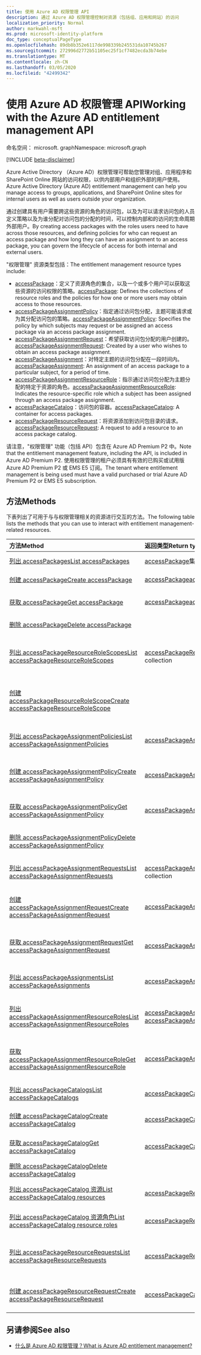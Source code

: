 ```yaml
---
title: 使用 Azure AD 权限管理 API
description: 通过 Azure AD 权限管理控制对资源（包括组、应用和网站）的访问
localization_priority: Normal
author: markwahl-msft
ms.prod: microsoft-identity-platform
doc_type: conceptualPageType
ms.openlocfilehash: 89db8b352e6117de998339b245531da10745b267
ms.sourcegitcommit: 272996d2772b51105ec25f1cf7482ecda3b74ebe
ms.translationtype: MT
ms.contentlocale: zh-CN
ms.lasthandoff: 03/05/2020
ms.locfileid: "42499342"
---
```

# <a name="working-with-the-azure-ad-entitlement-management-api"></a><span data-ttu-id="8003b-103">使用 Azure AD 权限管理 API</span><span class="sxs-lookup"><span data-stu-id="8003b-103">Working with the Azure AD entitlement management API</span></span>

<span data-ttu-id="8003b-104">命名空间： microsoft. graph</span><span class="sxs-lookup"><span data-stu-id="8003b-104">Namespace: microsoft.graph</span></span>

[!INCLUDE [beta-disclaimer](../../includes/beta-disclaimer.md)]

<span data-ttu-id="8003b-105">Azure Active Directory （Azure AD）权限管理可帮助您管理对组、应用程序和 SharePoint Online 网站的访问权限，以供内部用户和组织外部的用户使用。</span><span class="sxs-lookup"><span data-stu-id="8003b-105">Azure Active Directory (Azure AD) entitlement management can help you manage access to groups, applications, and SharePoint Online sites for internal users as well as users outside your organization.</span></span>

<span data-ttu-id="8003b-106">通过创建具有用户需要跨这些资源的角色的访问包，以及为可以请求访问包的人员定义策略以及为谁分配对访问包的分配的时间，可以控制内部和的访问的生命周期外部用户。</span><span class="sxs-lookup"><span data-stu-id="8003b-106">By creating access packages with the roles users need to have across those resources, and defining policies for who can request an access package and how long they can have an assignment to an access package, you can govern the lifecycle of access for both internal and external users.</span></span>

<span data-ttu-id="8003b-107">"权限管理" 资源类型包括：</span><span class="sxs-lookup"><span data-stu-id="8003b-107">The entitlement management resource types include:</span></span>

- <span data-ttu-id="8003b-108">[accessPackage](accesspackage.md)：定义了资源角色的集合，以及一个或多个用户可以获取这些资源的访问权限的策略。</span><span class="sxs-lookup"><span data-stu-id="8003b-108">[accessPackage](accesspackage.md): Defines the collections of resource roles and the policies for how one or more users may obtain access to those resources.</span></span>
- <span data-ttu-id="8003b-109">[accessPackageAssignmentPolicy](accesspackageassignmentpolicy.md)：指定通过访问包分配，主题可能请求或为其分配访问包的策略。</span><span class="sxs-lookup"><span data-stu-id="8003b-109">[accessPackageAssignmentPolicy](accesspackageassignmentpolicy.md): Specifies the policy by which subjects may request or be assigned an access package via an access package assignment.</span></span>
- <span data-ttu-id="8003b-110">[accessPackageAssignmentRequest](accesspackageassignmentrequest.md)：希望获取访问包分配的用户创建的。</span><span class="sxs-lookup"><span data-stu-id="8003b-110">[accessPackageAssignmentRequest](accesspackageassignmentrequest.md): Created by a user who wishes to obtain an access package assignment.</span></span>
- <span data-ttu-id="8003b-111">[accessPackageAssignment](accesspackageassignment.md)：对特定主题的访问包分配在一段时间内。</span><span class="sxs-lookup"><span data-stu-id="8003b-111">[accessPackageAssignment](accesspackageassignment.md): An assignment of an access package to a particular subject, for a period of time.</span></span>
- <span data-ttu-id="8003b-112">[accessPackageAssignmentResourceRole](accesspackageassignmentresourcerole.md)：指示通过访问包分配为主题分配的特定于资源的角色。</span><span class="sxs-lookup"><span data-stu-id="8003b-112">[accessPackageAssignmentResourceRole](accesspackageassignmentresourcerole.md): Indicates the resource-specific role which a subject has been assigned through an access package assignment.</span></span>
- <span data-ttu-id="8003b-113">[accessPackageCatalog](accesspackagecatalog.md)：访问包的容器。</span><span class="sxs-lookup"><span data-stu-id="8003b-113">[accessPackageCatalog](accesspackagecatalog.md): A container for access packages.</span></span>
- <span data-ttu-id="8003b-114">[accessPackageResourceRequest](accesspackageresourcerequest.md)：将资源添加到访问包目录的请求。</span><span class="sxs-lookup"><span data-stu-id="8003b-114">[accessPackageResourceRequest](accesspackageresourcerequest.md): A request to add a resource to an access package catalog.</span></span>

<span data-ttu-id="8003b-115">请注意，"权限管理" 功能（包括 API）包含在 Azure AD Premium P2 中。</span><span class="sxs-lookup"><span data-stu-id="8003b-115">Note that the entitlement management feature, including the API, is included in Azure AD Premium P2.</span></span> <span data-ttu-id="8003b-116">使用权限管理的租户必须具有有效的已购买或试用版 Azure AD Premium P2 或 EMS E5 订阅。</span><span class="sxs-lookup"><span data-stu-id="8003b-116">The tenant where entitlement management is being used must have a valid purchased or trial Azure AD Premium P2 or EMS E5 subscription.</span></span>

## <a name="methods"></a><span data-ttu-id="8003b-117">方法</span><span class="sxs-lookup"><span data-stu-id="8003b-117">Methods</span></span>

<span data-ttu-id="8003b-118">下表列出了可用于与与权限管理相关的资源进行交互的方法。</span><span class="sxs-lookup"><span data-stu-id="8003b-118">The following table lists the methods that you can use to interact with entitlement management-related resources.</span></span>

| <span data-ttu-id="8003b-119">方法</span><span class="sxs-lookup"><span data-stu-id="8003b-119">Method</span></span>           | <span data-ttu-id="8003b-120">返回类型</span><span class="sxs-lookup"><span data-stu-id="8003b-120">Return type</span></span>    |<span data-ttu-id="8003b-121">说明</span><span class="sxs-lookup"><span data-stu-id="8003b-121">Description</span></span>|
|:---------------|:--------|:----------|
| [<span data-ttu-id="8003b-122">列出 accessPackages</span><span class="sxs-lookup"><span data-stu-id="8003b-122">List accessPackages</span></span>](../api/accesspackage-list.md) | <span data-ttu-id="8003b-123">[accessPackage](accesspackage.md)集合</span><span class="sxs-lookup"><span data-stu-id="8003b-123">[accessPackage](accesspackage.md) collection</span></span> | <span data-ttu-id="8003b-124">检索**accessPackage**对象的列表。</span><span class="sxs-lookup"><span data-stu-id="8003b-124">Retrieve a list of **accessPackage** objects.</span></span> |
| [<span data-ttu-id="8003b-125">创建 accessPackage</span><span class="sxs-lookup"><span data-stu-id="8003b-125">Create accessPackage</span></span>](../api/accesspackage-post.md) | [<span data-ttu-id="8003b-126">accessPackage</span><span class="sxs-lookup"><span data-stu-id="8003b-126">accessPackage</span></span>](accesspackage.md) | <span data-ttu-id="8003b-127">创建新的**accessPackage**对象。</span><span class="sxs-lookup"><span data-stu-id="8003b-127">Create a new **accessPackage** object.</span></span> |
| [<span data-ttu-id="8003b-128">获取 accessPackage</span><span class="sxs-lookup"><span data-stu-id="8003b-128">Get accessPackage</span></span>](../api/accesspackage-get.md) | [<span data-ttu-id="8003b-129">accessPackage</span><span class="sxs-lookup"><span data-stu-id="8003b-129">accessPackage</span></span>](accesspackage.md) | <span data-ttu-id="8003b-130">读取**accessPackage**对象的属性和关系。</span><span class="sxs-lookup"><span data-stu-id="8003b-130">Read properties and relationships of an **accessPackage** object.</span></span> |
| [<span data-ttu-id="8003b-131">删除 accessPackage</span><span class="sxs-lookup"><span data-stu-id="8003b-131">Delete accessPackage</span></span>](../api/accesspackage-delete.md) | | <span data-ttu-id="8003b-132">删除**accessPackage**。</span><span class="sxs-lookup"><span data-stu-id="8003b-132">Delete **accessPackage**.</span></span> |
| [<span data-ttu-id="8003b-133">列出 accessPackageResourceRoleScopes</span><span class="sxs-lookup"><span data-stu-id="8003b-133">List accessPackageResourceRoleScopes</span></span>](../api/accesspackage-list-accesspackageresourcerolescopes.md) | <span data-ttu-id="8003b-134">[accessPackageResourceRoleScope](accesspackageresourcerolescope.md)集合</span><span class="sxs-lookup"><span data-stu-id="8003b-134">[accessPackageResourceRoleScope](accesspackageresourcerolescope.md) collection</span></span> | <span data-ttu-id="8003b-135">检索访问包的**accessPackageResourceRoleScope**对象的列表。</span><span class="sxs-lookup"><span data-stu-id="8003b-135">Retrieve a list of **accessPackageResourceRoleScope** objects for an access package.</span></span> |
| [<span data-ttu-id="8003b-136">创建 accessPackageResourceRoleScope</span><span class="sxs-lookup"><span data-stu-id="8003b-136">Create accessPackageResourceRoleScope</span></span>](../api/accesspackage-post-accesspackageresourcerolescopes.md) | | <span data-ttu-id="8003b-137">为 access 包创建一个新的**accessPackageResourceRoleScope**对象。</span><span class="sxs-lookup"><span data-stu-id="8003b-137">Create a new **accessPackageResourceRoleScope** object for an access package.</span></span> |
| [<span data-ttu-id="8003b-138">列出 accessPackageAssignmentPolicies</span><span class="sxs-lookup"><span data-stu-id="8003b-138">List accessPackageAssignmentPolicies</span></span>](../api/accesspackageassignmentpolicy-list.md) | <span data-ttu-id="8003b-139">[accessPackageAssignmentPolicy](accesspackageassignmentpolicy.md)集合</span><span class="sxs-lookup"><span data-stu-id="8003b-139">[accessPackageAssignmentPolicy](accesspackageassignmentpolicy.md) collection</span></span> | <span data-ttu-id="8003b-140">检索**accessPackageAssignmentPolicy**对象的列表。</span><span class="sxs-lookup"><span data-stu-id="8003b-140">Retrieve a list of **accessPackageAssignmentPolicy** objects.</span></span> |
| [<span data-ttu-id="8003b-141">创建 accessPackageAssignmentPolicy</span><span class="sxs-lookup"><span data-stu-id="8003b-141">Create accessPackageAssignmentPolicy</span></span>](../api/accesspackageassignmentpolicy-post.md) | [<span data-ttu-id="8003b-142">accessPackageAssignmentPolicy</span><span class="sxs-lookup"><span data-stu-id="8003b-142">accessPackageAssignmentPolicy</span></span>](accesspackageassignmentpolicy.md)| <span data-ttu-id="8003b-143">创建新的**accessPackageAssignmentPolicy**对象。</span><span class="sxs-lookup"><span data-stu-id="8003b-143">Create a new **accessPackageAssignmentPolicy** object.</span></span> |
| [<span data-ttu-id="8003b-144">获取 accessPackageAssignmentPolicy</span><span class="sxs-lookup"><span data-stu-id="8003b-144">Get accessPackageAssignmentPolicy</span></span>](../api/accesspackageassignmentpolicy-get.md) | [<span data-ttu-id="8003b-145">accessPackageAssignmentPolicy</span><span class="sxs-lookup"><span data-stu-id="8003b-145">accessPackageAssignmentPolicy</span></span>](accesspackageassignmentpolicy.md) | <span data-ttu-id="8003b-146">读取**accessPackageAssignmentPolicy**对象的属性和关系。</span><span class="sxs-lookup"><span data-stu-id="8003b-146">Read properties and relationships of an **accessPackageAssignmentPolicy** object.</span></span> |
| [<span data-ttu-id="8003b-147">删除 accessPackageAssignmentPolicy</span><span class="sxs-lookup"><span data-stu-id="8003b-147">Delete accessPackageAssignmentPolicy</span></span>](../api/accesspackageassignmentpolicy-delete.md) | | <span data-ttu-id="8003b-148">删除**accessPackageAssignmentPolicy**。</span><span class="sxs-lookup"><span data-stu-id="8003b-148">Delete an **accessPackageAssignmentPolicy**.</span></span> |
| [<span data-ttu-id="8003b-149">列出 accessPackageAssignmentRequests</span><span class="sxs-lookup"><span data-stu-id="8003b-149">List accessPackageAssignmentRequests</span></span>](../api/accesspackageassignmentrequest-list.md) | <span data-ttu-id="8003b-150">[accessPackageAssignmentRequest](accesspackageassignmentrequest.md)集合</span><span class="sxs-lookup"><span data-stu-id="8003b-150">[accessPackageAssignmentRequest](accesspackageassignmentrequest.md) collection</span></span> | <span data-ttu-id="8003b-151">检索**accessPackageAssignmentRequest**对象的列表。</span><span class="sxs-lookup"><span data-stu-id="8003b-151">Retrieve a list of **accessPackageAssignmentRequest** objects.</span></span> |
| [<span data-ttu-id="8003b-152">创建 accessPackageAssignmentRequest</span><span class="sxs-lookup"><span data-stu-id="8003b-152">Create accessPackageAssignmentRequest</span></span>](../api/accesspackageassignmentrequest-post.md) | [<span data-ttu-id="8003b-153">accessPackageAssignmentRequest</span><span class="sxs-lookup"><span data-stu-id="8003b-153">accessPackageAssignmentRequest</span></span>](accesspackageassignmentrequest.md) | <span data-ttu-id="8003b-154">创建新的**accessPackageAssignmentRequest**。</span><span class="sxs-lookup"><span data-stu-id="8003b-154">Create a new **accessPackageAssignmentRequest**.</span></span> |
| [<span data-ttu-id="8003b-155">获取 accessPackageAssignmentRequest</span><span class="sxs-lookup"><span data-stu-id="8003b-155">Get accessPackageAssignmentRequest</span></span>](../api/accesspackageassignmentrequest-get.md) | [<span data-ttu-id="8003b-156">accessPackageAssignmentRequest</span><span class="sxs-lookup"><span data-stu-id="8003b-156">accessPackageAssignmentRequest</span></span>](accesspackageassignmentrequest.md) | <span data-ttu-id="8003b-157">读取**accessPackageAssignmentRequest**对象的属性和关系。</span><span class="sxs-lookup"><span data-stu-id="8003b-157">Read properties and relationships of an **accessPackageAssignmentRequest** object.</span></span> |
| [<span data-ttu-id="8003b-158">列出 accessPackageAssignments</span><span class="sxs-lookup"><span data-stu-id="8003b-158">List accessPackageAssignments</span></span>](../api/accesspackageassignment-list.md) | <span data-ttu-id="8003b-159">[accessPackageAssignment](accesspackageassignment.md)集合</span><span class="sxs-lookup"><span data-stu-id="8003b-159">[accessPackageAssignment](accesspackageassignment.md) collection</span></span> | <span data-ttu-id="8003b-160">检索**accessPackageAssignment**对象的列表。</span><span class="sxs-lookup"><span data-stu-id="8003b-160">Retrieve a list of **accessPackageAssignment** objects.</span></span> |
| [<span data-ttu-id="8003b-161">列出 accessPackageAssignmentResourceRoles</span><span class="sxs-lookup"><span data-stu-id="8003b-161">List accessPackageAssignmentResourceRoles</span></span>](../api/accesspackageassignmentresourcerole-list.md) | <span data-ttu-id="8003b-162">[accessPackageAssignmentResourceRole](accesspackageassignmentresourcerole.md)集合</span><span class="sxs-lookup"><span data-stu-id="8003b-162">[accessPackageAssignmentResourceRole](accesspackageassignmentresourcerole.md) collection</span></span> | <span data-ttu-id="8003b-163">检索**accessPackageAssignmentResourceRole**对象的列表。</span><span class="sxs-lookup"><span data-stu-id="8003b-163">Retrieve a list of **accessPackageAssignmentResourceRole** objects.</span></span> |
| [<span data-ttu-id="8003b-164">获取 accessPackageAssignmentResourceRole</span><span class="sxs-lookup"><span data-stu-id="8003b-164">Get accessPackageAssignmentResourceRole</span></span>](../api/accesspackageassignmentresourcerole-get.md) | [<span data-ttu-id="8003b-165">accessPackageAssignmentResourceRole</span><span class="sxs-lookup"><span data-stu-id="8003b-165">accessPackageAssignmentResourceRole</span></span>](accesspackageassignmentresourcerole.md)  | <span data-ttu-id="8003b-166">检索**accessPackageAssignmentResourceRole**对象。</span><span class="sxs-lookup"><span data-stu-id="8003b-166">Retrieve a **accessPackageAssignmentResourceRole** object.</span></span> |
| [<span data-ttu-id="8003b-167">列出 accessPackageCatalogs</span><span class="sxs-lookup"><span data-stu-id="8003b-167">List accessPackageCatalogs</span></span>](../api/accesspackagecatalog-list.md) | <span data-ttu-id="8003b-168">[accessPackageCatalog](accesspackagecatalog.md)集合</span><span class="sxs-lookup"><span data-stu-id="8003b-168">[accessPackageCatalog](accesspackagecatalog.md) collection</span></span> | <span data-ttu-id="8003b-169">检索**accessPackageCatalogs**对象的列表。</span><span class="sxs-lookup"><span data-stu-id="8003b-169">Retrieve a list of **accessPackageCatalogs** objects.</span></span> |
| [<span data-ttu-id="8003b-170">创建 accessPackageCatalog</span><span class="sxs-lookup"><span data-stu-id="8003b-170">Create accessPackageCatalog</span></span>](../api/accesspackagecatalog-post.md) | [<span data-ttu-id="8003b-171">accessPackageCatalog</span><span class="sxs-lookup"><span data-stu-id="8003b-171">accessPackageCatalog</span></span>](accesspackagecatalog.md) | <span data-ttu-id="8003b-172">创建新的**accessPackageCatalog**对象。</span><span class="sxs-lookup"><span data-stu-id="8003b-172">Create a new **accessPackageCatalog** object.</span></span> |
| [<span data-ttu-id="8003b-173">获取 accessPackageCatalog</span><span class="sxs-lookup"><span data-stu-id="8003b-173">Get accessPackageCatalog</span></span>](../api/accesspackagecatalog-get.md) | [<span data-ttu-id="8003b-174">accessPackageCatalog</span><span class="sxs-lookup"><span data-stu-id="8003b-174">accessPackageCatalog</span></span>](accesspackagecatalog.md) | <span data-ttu-id="8003b-175">读取**accessPackageCatalog**对象的属性和关系。</span><span class="sxs-lookup"><span data-stu-id="8003b-175">Read properties and relationships of an **accessPackageCatalog** object.</span></span> |
| [<span data-ttu-id="8003b-176">删除 accessPackageCatalog</span><span class="sxs-lookup"><span data-stu-id="8003b-176">Delete accessPackageCatalog</span></span>](../api/accesspackagecatalog-delete.md) | | <span data-ttu-id="8003b-177">删除**accessPackageCatalog**。</span><span class="sxs-lookup"><span data-stu-id="8003b-177">Delete an **accessPackageCatalog**.</span></span> |
| [<span data-ttu-id="8003b-178">列出 accessPackageCatalog 资源</span><span class="sxs-lookup"><span data-stu-id="8003b-178">List accessPackageCatalog resources</span></span>](../api/accesspackagecatalog-list-accesspackageresources.md) | <span data-ttu-id="8003b-179">[accessPackageResource](accesspackageresource.md)集合</span><span class="sxs-lookup"><span data-stu-id="8003b-179">[accessPackageResource](accesspackageresource.md) collection</span></span> | <span data-ttu-id="8003b-180">检索**accessPackageResource**对象的列表。</span><span class="sxs-lookup"><span data-stu-id="8003b-180">Retrieve a list of **accessPackageResource** objects.</span></span> |
| [<span data-ttu-id="8003b-181">列出 accessPackageCatalog 资源角色</span><span class="sxs-lookup"><span data-stu-id="8003b-181">List accessPackageCatalog resource roles</span></span>](../api/accesspackagecatalog-list-accesspackageresourceroles.md) | <span data-ttu-id="8003b-182">[accessPackageResourceRole](accesspackageresourcerole.md)集合</span><span class="sxs-lookup"><span data-stu-id="8003b-182">[accessPackageResourceRole](accesspackageresourcerole.md) collection</span></span> | <span data-ttu-id="8003b-183">检索**accessPackageResourceRole**对象的列表。</span><span class="sxs-lookup"><span data-stu-id="8003b-183">Retrieve a list of **accessPackageResourceRole** objects.</span></span> |
| [<span data-ttu-id="8003b-184">列出 accessPackageResourceRequests</span><span class="sxs-lookup"><span data-stu-id="8003b-184">List accessPackageResourceRequests</span></span>](../api/accesspackageresourcerequest-list.md) | <span data-ttu-id="8003b-185">[accessPackageResourceRequest](accesspackageresourcerequest.md)集合</span><span class="sxs-lookup"><span data-stu-id="8003b-185">[accessPackageResourceRequest](accesspackageresourcerequest.md) collection</span></span> | <span data-ttu-id="8003b-186">读取**accessPackageResourceRequest**对象的属性和关系。</span><span class="sxs-lookup"><span data-stu-id="8003b-186">Read properties and relationships of **accessPackageResourceRequest** objects.</span></span> |
| [<span data-ttu-id="8003b-187">创建 accessPackageResourceRequest</span><span class="sxs-lookup"><span data-stu-id="8003b-187">Create accessPackageResourceRequest</span></span>](../api/accesspackageresourcerequest-post.md) | [<span data-ttu-id="8003b-188">accessPackageCatalog</span><span class="sxs-lookup"><span data-stu-id="8003b-188">accessPackageCatalog</span></span>](accesspackageresourcerequest.md) | <span data-ttu-id="8003b-189">创建新的**accessPackageResourceRequest**对象。</span><span class="sxs-lookup"><span data-stu-id="8003b-189">Create a new **accessPackageResourceRequest** object.</span></span> |

## <a name="see-also"></a><span data-ttu-id="8003b-190">另请参阅</span><span class="sxs-lookup"><span data-stu-id="8003b-190">See also</span></span>

 - [<span data-ttu-id="8003b-191">什么是 Azure AD 权限管理？</span><span class="sxs-lookup"><span data-stu-id="8003b-191">What is Azure AD entitlement management?</span></span>](https://docs.microsoft.com/azure/active-directory/governance/entitlement-management-overview)



<!-- uuid: 16cd6b66-4b1a-43a1-adaf-3a886856ed98
2019-02-04 14:57:30 UTC -->
<!-- {
  "type": "#page.annotation",
  "description": "Service root",
  "keywords": "",
  "section": "documentation",
  "tocPath": ""
}-->
